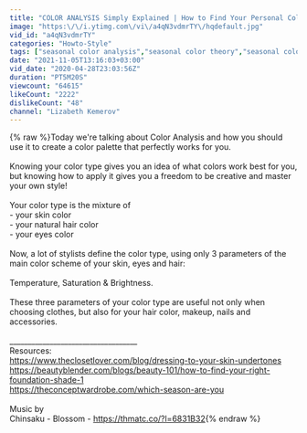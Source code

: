 ```yaml
---
title: "COLOR ANALYSIS Simply Explained | How to Find Your Personal Color Palette"
image: "https:\/\/i.ytimg.com\/vi\/a4qN3vdmrTY\/hqdefault.jpg"
vid_id: "a4qN3vdmrTY"
categories: "Howto-Style"
tags: ["seasonal color analysis","seasonal color theory","seasonal colors"]
date: "2021-11-05T13:16:03+03:00"
vid_date: "2020-04-28T23:03:56Z"
duration: "PT5M20S"
viewcount: "64615"
likeCount: "2222"
dislikeCount: "48"
channel: "Lizabeth Kemerov"
---
```

{% raw %}Today we're talking about Color Analysis and how you should use it to create a color palette that perfectly works for you.<br /><br />Knowing your color type gives you an idea of what colors work best for you, but knowing how to apply it gives you a freedom to be creative and master your own style!<br /><br />Your color type is the mixture of<br />- your skin color<br />- your natural hair color<br />- your eyes color<br /><br />Now, a lot of stylists define the color type, using only 3 parameters of the main color scheme of your skin, eyes and hair:<br /><br />Temperature, Saturation &amp; Brightness.<br /><br />These three parameters of your color type are useful not only when choosing clothes, but also for your hair color, makeup, nails and accessories.<br /><br />___________________________________<br />Resources:<br /><a rel="nofollow" target="blank" href="https://www.theclosetlover.com/blog/dressing-to-your-skin-undertones">https://www.theclosetlover.com/blog/dressing-to-your-skin-undertones</a><br /><a rel="nofollow" target="blank" href="https://beautyblender.com/blogs/beauty-101/how-to-find-your-right-foundation-shade-1">https://beautyblender.com/blogs/beauty-101/how-to-find-your-right-foundation-shade-1</a><br /><a rel="nofollow" target="blank" href="https://theconceptwardrobe.com/which-season-are-you">https://theconceptwardrobe.com/which-season-are-you</a><br /><br />Music by <br />Chinsaku - Blossom - <a rel="nofollow" target="blank" href="https://thmatc.co/?l=6831B32">https://thmatc.co/?l=6831B32</a>{% endraw %}
